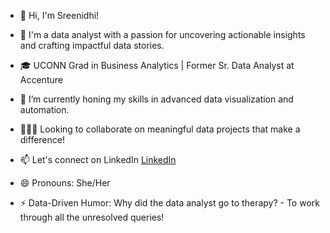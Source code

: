 - 👋 Hi, I'm Sreenidhi!
- 👀 I'm a data analyst with a passion for uncovering actionable insights and crafting impactful data stories.
- 🎓 UCONN Grad in Business Analytics | Former Sr. Data Analyst at Accenture
- 🌱 I’m currently honing my skills in advanced data visualization and automation.
- 👨🏻‍💻 Looking to collaborate on meaningful data projects that make a difference!
- 📫 Let's connect on LinkedIn [LinkedIn](www.linkedin.com/in/sreenidhi-chintala-831a15212)
  
- 😄 Pronouns: She/Her
- ⚡ Data-Driven Humor: Why did the data analyst go to therapy? 
                      - To work through all the unresolved queries!

<!--
**Sreenidhi3098/Sreenidhi3098** is a ✨ _special_ ✨ repository because its `README.md` (this file) appears on your GitHub profile.

Here are some ideas to get you started:

- 🔭 I’m currently working on ...
- 🌱 I’m currently learning ...
- 👯 I’m looking to collaborate on ...
- 🤔 I’m looking for help with ...
- 💬 Ask me about ...
- 📫 How to reach me: ...
- 😄 Pronouns: ...
- ⚡ Fun fact: ...
-->
